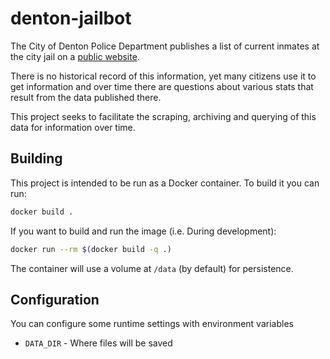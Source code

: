 # denton-jailbot
The City of Denton Police Department publishes a list of current inmates at the city jail on a [public website](https://athena.dentonpolice.com/jailview/JailView.aspx).

There is no historical record of this information, yet many citizens use it to get information and over time
there are questions about various stats that result from the data published there.

This project seeks to facilitate the scraping, archiving and querying of this data for information over time.

## Building
This project is intended to be run as a Docker container.
To build it you can run:
```sh
docker build .
```

If you want to build and run the image (i.e. During development):
```sh
docker run --rm $(docker build -q .)
```

The container will use a volume at `/data` (by default) for persistence.

## Configuration
You can configure some runtime settings with environment variables
- `DATA_DIR` - Where files will be saved
